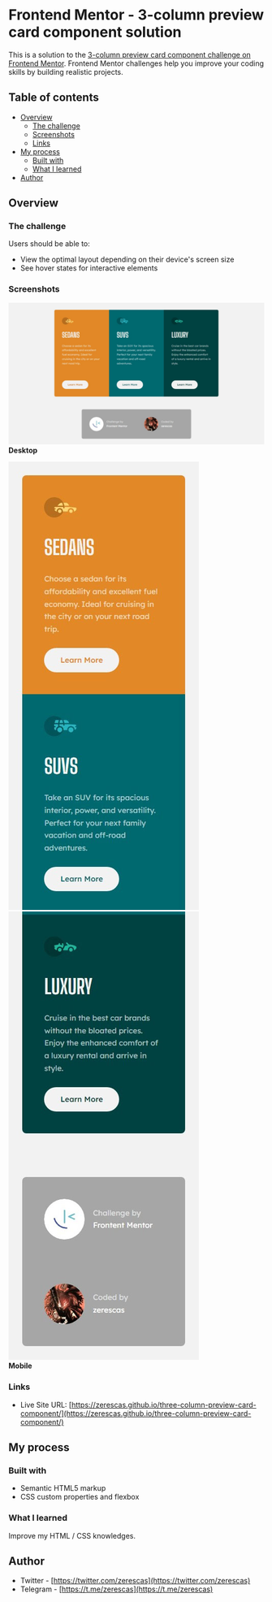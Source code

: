 # Frontend Mentor - 3-column preview card component solution

This is a solution to the [3-column preview card component challenge on Frontend Mentor](https://www.frontendmentor.io/challenges/3column-preview-card-component-pH92eAR2-). Frontend Mentor challenges help you improve your coding skills by building realistic projects. 

## Table of contents

- [Overview](#overview)
    - [The challenge](#the-challenge)
    - [Screenshots](#screenshots)
    - [Links](#links)
- [My process](#my-process)
    - [Built with](#built-with)
    - [What I learned](#what-i-learned)
- [Author](#author)

## Overview

### The challenge

Users should be able to:

- View the optimal layout depending on their device's screen size
- See hover states for interactive elements

### Screenshots

![](/images/screenshots/desktop-screenshot.jpeg)<br>
<strong>Desktop</strong><br>

![](/images/screenshots/mobile-screenshot_1.jpeg)
![](/images/screenshots/mobile-screenshot_2.jpeg)<br>
<strong>Mobile</strong>

### Links

- Live Site URL: [https://zerescas.github.io/three-column-preview-card-component/](https://zerescas.github.io/three-column-preview-card-component/)

## My process

### Built with

- Semantic HTML5 markup
- CSS custom properties and flexbox

### What I learned

Improve my HTML / CSS knowledges.

## Author

- Twitter - [https://twitter.com/zerescas](https://twitter.com/zerescas)
- Telegram - [https://t.me/zerescas](https://t.me/zerescas)
